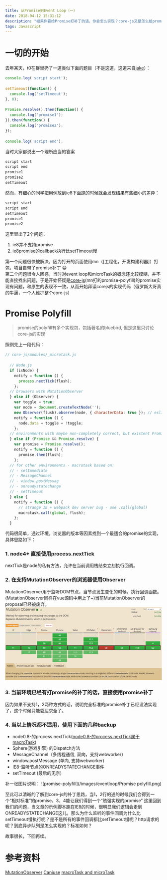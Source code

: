 ```yaml
---
title: 从Promise到Event Loop（一）
date: 2018-04-12 15:31:12
description: "如果你要给Promise打补丁的话，你会怎么实现？core-js又是怎么给promise打补丁的？setTimeoute和promise的执行顺序有何差异？"
tags: Javascript
---
```


# 一切的开始
去年某天，t0在群里扔了一道类似下面的题目（不是这道，这道来自[jake](https://jakearchibald.com/2015/tasks-microtasks-queues-and-schedules/ "jake")）：
```javascript
console.log('script start');

setTimeout(function() {
  console.log('setTimeout');
}, 0);

Promise.resolve().then(function() {
  console.log('promise1');
}).then(function() {
  console.log('promise2');
});

console.log('script end');
```

当时大家都说出一个理所应当的答案
```javascript
script start
script end
promise1
promise2
setTimeout
```
然而，有细心的同学把用例放到ie8下面跑的时候就会发现结果有些细小的差异：
```javascript
script start
script end
setTimeout
promise1
promise2
```
这里冒出了2个问题：
1. ie8并不支持promise
2. ie8promise的callback执行比setTimeout慢

第一个问题很快被解决，因为打开的页面使用mn（[工程化，开发构建利器]）打包，项目自带了promise补丁 😀   
第二个问题很令人困惑，当时对event loop和microTask的概念还比较模糊，并不能直接找出问题，于是开始怀疑是[core-js](https://github.com/zloirock/core-js)(mn打的promise-polyfill)的promise实现有问题，和原生的表现不一致，从而开始拜读corejs的实现代码（俄罗斯大哥真的牛逼，一个人维护整个core-js）

# Promise Polyfill
> promise的polyfill有多个实现包，包括著名的bluebird, 但是这里只讨论core-js的实现

照例先上一段代码：
```javascript
// core-js/modules/_microtask.js

  // Node.js
  if (isNode) {
    notify = function () {
      process.nextTick(flush);
    };
  // browsers with MutationObserver
  } else if (Observer) {
    var toggle = true;
    var node = document.createTextNode('');
    new Observer(flush).observe(node, { characterData: true }); // eslint-disable-line no-new
    notify = function () {
      node.data = toggle = !toggle;
    };
  // environments with maybe non-completely correct, but existent Promise
  } else if (Promise && Promise.resolve) {
    var promise = Promise.resolve();
    notify = function () {
      promise.then(flush);
    };
  // for other environments - macrotask based on:
  // - setImmediate
  // - MessageChannel
  // - window.postMessag
  // - onreadystatechange
  // - setTimeout
  } else {
    notify = function () {
      // strange IE + webpack dev server bug - use .call(global)
      macrotask.call(global, flush);
    };
  }
```
代码很简单，通过环境，浏览器的版本等因素找到一个最适合的promise的实现，具体思路如下：
### 1. node4+ 直接使用process.nextTick
nextTick是node的私有方法，允许在当前调用栈结束立刻执行回调。
### 2. 在支持MutationObserver的浏览器使用Observer
MutationObserver用于监听DOM节点，当节点发生变化的时候，执行回调函数。(MutationObserver同样在vue源码中用上了~)当前MutationObserver的proposal已经被废弃。
![MutationObserver](/images/eventloop/WX20180327-210644.png)
### 3. 当前环境已经有打promise的补丁的话，直接使用promise补丁
因为如果不支持1，2两种方式的话，说明完全标准的promise补丁已经没法实现了，这个时候只能委屈求全了。
### 4. 当以上情况都不适用，使用下面的几种backup
 - node0.8-的process.nextTick([node0.8-的process.nextTick属于macroTask](https://github.com/nodejs/node/wiki/API-changes-between-v0.8-and-v0.10))
 - Sphere(游戏引擎) 的Dispatch方法
 - MessageChannel（多线程通信, 双向，支持webworker）
 - window.postMessage (单向, 支持webworker)
 - IE8-监听节点的ONREADYSTATECHANGE事件
 - setTimeout (最后的无奈)

补一张图片说明：
![promise-polyfill](/images/eventloop/Promise polyfill.png)

至此可以清晰的了解到core-js的补丁思路，当1，2行的通的时候我们会得到一个“相对标准”的promise。3，4能让我们得到一个“勉强实现的promise”
这里回到我们的问题，当文章的示例脚本跑在IE8的时候，很明显我们逻辑会走到ONREADYSTATECHANGE这儿，那么为什么监听的事件回调为什么比setTimeout慢执行呢？是不是所有的事件回调都比setTimeout慢呢？http请求的呢？到底异步队列是怎么实现的？标准如何？

故事很长，下回再续。

<!-- # 下回
[从Promise到Event Loop（二）](http://km.weoa.com/group/fe/article/3474) -->

# 参考资料
[MutationObserver](https://developer.mozilla.org/zh-CN/docs/Web/API/MutationObserver)
[Caniuse](https://caniuse.com/#search=MutationObserver)
[macroTask and microTask](https://github.com/YuzuJS/setImmediate#macrotasks-and-microtasks.)







